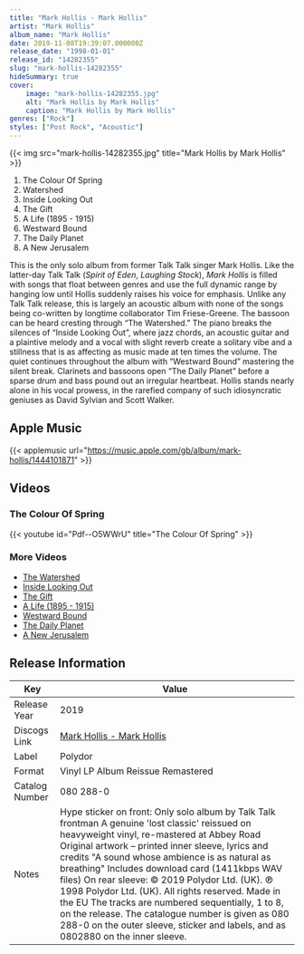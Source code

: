 ```yaml
---
title: "Mark Hollis - Mark Hollis"
artist: "Mark Hollis"
album_name: "Mark Hollis"
date: 2019-11-08T19:39:07.000000Z
release_date: "1998-01-01"
release_id: "14282355"
slug: "mark-hollis-14282355"
hideSummary: true
cover:
    image: "mark-hollis-14282355.jpg"
    alt: "Mark Hollis by Mark Hollis"
    caption: "Mark Hollis by Mark Hollis"
genres: ["Rock"]
styles: ["Post Rock", "Acoustic"]
---
```


{{< img src="mark-hollis-14282355.jpg" title="Mark Hollis by Mark Hollis" >}}

<!-- section break -->

1. The Colour Of Spring
2. Watershed
3. Inside Looking Out
4. The Gift
5. A Life (1895 - 1915)
6. Westward Bound
7. The Daily Planet
8. A New Jerusalem

<!-- section break -->


This is the only solo album from former Talk Talk singer Mark Hollis. Like the latter-day Talk Talk (<i>Spirit of Eden</i>, <i>Laughing Stock</i>), <i>Mark Hollis</i> is filled with songs that float between genres and use the full dynamic range by hanging low until Hollis suddenly raises his voice for emphasis. Unlike any Talk Talk release, this is largely an acoustic album with none of the songs being co-written by longtime collaborator Tim Friese-Greene. The bassoon can be heard cresting through “The Watershed.” The piano breaks the silences of “Inside Looking Out”, where jazz chords, an acoustic guitar and a plaintive melody and a vocal with slight reverb create a solitary vibe and a stillness that is as affecting as music made at ten times the volume. The quiet continues throughout the album with “Westward Bound” mastering the silent break. Clarinets and bassoons open “The Daily Planet” before a sparse drum and bass pound out an irregular heartbeat. Hollis stands nearly alone in his vocal prowess, in the rarefied company of such idiosyncratic geniuses as David Sylvian and Scott Walker.



## Apple Music
{{< applemusic url="https://music.apple.com/gb/album/mark-hollis/1444101871" >}}





## Videos
### The Colour Of Spring
{{< youtube id="Pdf--O5WWrU" title="The Colour Of Spring" >}}<br>

### More Videos

- [The Watershed](https://www.youtube.com/watch?v=XOgCwcSuz9Y)
- [Inside Looking Out](https://www.youtube.com/watch?v=hDH2QL1JCb0)
- [The Gift](https://www.youtube.com/watch?v=B7H9m0irTh0)
- [A Life (1895 - 1915)](https://www.youtube.com/watch?v=CFI0aPAQ7JM)
- [Westward Bound](https://www.youtube.com/watch?v=6CyJSPhtifs)
- [The Daily Planet](https://www.youtube.com/watch?v=xfvjRPiGj5g)
- [A New Jerusalem](https://www.youtube.com/watch?v=hMNKqQPo-Vc)


## Release Information
|  Key           | Value                                                |
| ---------------| ---------------------------------------------------- |
| Release Year   | 2019                                   |
| Discogs Link   | [Mark Hollis - Mark Hollis](https://www.discogs.com/release/14282355-Mark-Hollis-Mark-Hollis) |
| Label          | Polydor |
| Format         | Vinyl LP Album Reissue Remastered |
| Catalog Number | 080 288-0 |
| Notes | Hype sticker on front: Only solo album by Talk Talk frontman A genuine 'lost classic' reissued on heavyweight vinyl, re-mastered at Abbey Road  Original artwork – printed inner sleeve, lyrics and credits  "A sound whose ambience is as natural as breathing"  Includes download card (1411kbps WAV files)  On rear sleeve: © 2019 Polydor Ltd. (UK). ℗ 1998 Polydor Ltd. (UK). All rights reserved. Made in the EU  The tracks are numbered sequentially, 1 to 8, on the release. The catalogue number is given as 080 288-0 on the outer sleeve, sticker and labels, and as 0802880 on the inner sleeve. |